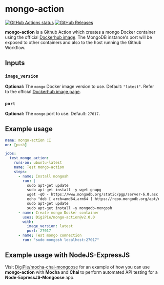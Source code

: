 # mongo-action

[![GitHub Actions status](https://github.com/DigiPie/mongo-action/workflows/mongo-action%20CI/badge.svg)](https://github.com/DigiPie/mongo-action/actions) [![GitHub Releases](https://img.shields.io/github/release/DigiPie/mongo-action.svg)](https://github.com/DigiPie/mongo-action/releases)

**mongo-action** is a Github Action which creates a mongo Docker container using the official [Dockerhub image](https://hub.docker.com/_/mongo). The MongoDB instance's port will be exposed to other containers and also to the host running the Github Workflow.

## Inputs

### `image_version`

**Optional:** The `mongo` Docker image version to use. Default: `"latest"`. Refer to the official [Dockerhub image page](https://hub.docker.com/_/mongo).

### `port`

**Optional:** The `mongo` port to use. Default: `27017`.

## Example usage

```yaml
name: mongo-action CI
on: [push]

jobs:
  test_mongo_action:
    runs-on: ubuntu-latest
    name: Test mongo-action
    steps:
      - name: Install mongosh
        run: |
          sudo apt-get update
          sudo apt-get install -y wget gnupg
          wget -qO - https://www.mongodb.org/static/pgp/server-6.0.asc | sudo apt-key add -
          echo "deb [ arch=amd64,arm64 ] https://repo.mongodb.org/apt/ubuntu jammy/mongodb-org/6.0 multiverse" | sudo tee /etc/apt/sources.list.d/mongodb-org-6.0.list
          sudo apt-get update
          sudo apt-get install -y mongodb-mongosh
      - name: Create mongo Docker container
        uses: DigiPie/mongo-action@v2.0.0
        with:
          image_version: latest
          port: 27017
      - name: Test mongo connection
        run: "sudo mongosh localhost:27017"
```

## Example usage with NodeJS-ExpressJS

Visit [DigiPie/mocha-chai-mongoose](https://github.com/DigiPie/mocha-chai-mongoose) for an example of how you can use **mongo-action** with **Mocha** and **Chai** to perform automated API testing for a **Node-ExpressJS-Mongoose** app.
